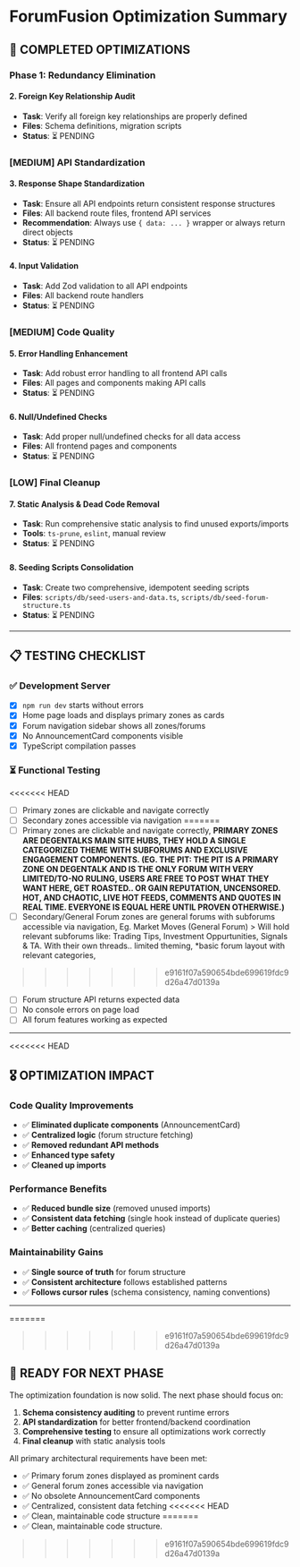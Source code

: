 # ForumFusion Optimization Summary

## 🎯 **COMPLETED OPTIMIZATIONS**

### **Phase 1: Redundancy Elimination**

#### **2. Foreign Key Relationship Audit**

- **Task**: Verify all foreign key relationships are properly defined
- **Files**: Schema definitions, migration scripts
- **Status**: ⏳ PENDING

### **[MEDIUM] API Standardization**

#### **3. Response Shape Standardization**

- **Task**: Ensure all API endpoints return consistent response structures
- **Files**: All backend route files, frontend API services
- **Recommendation**: Always use `{ data: ... }` wrapper or always return direct objects
- **Status**: ⏳ PENDING

#### **4. Input Validation**

- **Task**: Add Zod validation to all API endpoints
- **Files**: All backend route handlers
- **Status**: ⏳ PENDING

### **[MEDIUM] Code Quality**

#### **5. Error Handling Enhancement**

- **Task**: Add robust error handling to all frontend API calls
- **Files**: All pages and components making API calls
- **Status**: ⏳ PENDING

#### **6. Null/Undefined Checks**

- **Task**: Add proper null/undefined checks for all data access
- **Files**: All frontend pages and components
- **Status**: ⏳ PENDING

### **[LOW] Final Cleanup**

#### **7. Static Analysis & Dead Code Removal**

- **Task**: Run comprehensive static analysis to find unused exports/imports
- **Tools**: `ts-prune`, `eslint`, manual review
- **Status**: ⏳ PENDING

#### **8. Seeding Scripts Consolidation**

- **Task**: Create two comprehensive, idempotent seeding scripts
- **Files**: `scripts/db/seed-users-and-data.ts`, `scripts/db/seed-forum-structure.ts`
- **Status**: ⏳ PENDING

---

## 📋 **TESTING CHECKLIST**

### **✅ Development Server**

- [x] `npm run dev` starts without errors
- [x] Home page loads and displays primary zones as cards
- [x] Forum navigation sidebar shows all zones/forums
- [x] No AnnouncementCard components visible
- [x] TypeScript compilation passes

### **⏳ Functional Testing**
<<<<<<< HEAD

- [ ] Primary zones are clickable and navigate correctly
- [ ] Secondary zones accessible via navigation
=======
- [ ] Primary zones are clickable and navigate correctly, 
**PRIMARY ZONES ARE DEGENTALKS MAIN SITE HUBS, THEY HOLD A SINGLE CATEGORIZED THEME WITH SUBFORUMS AND EXCLUSIVE ENGAGEMENT COMPONENTS. (EG. THE PIT: THE PIT IS A PRIMARY ZONE ON DEGENTALK AND IS THE ONLY FORUM WITH VERY LIMITED/TO-NO RULING, USERS ARE FREE TO POST WHAT THEY WANT HERE, GET ROASTED.. OR GAIN REPUTATION, UNCENSORED. HOT, AND CHAOTIC, LIVE HOT FEEDS, COMMENTS AND QUOTES IN REAL TIME. EVERYONE IS EQUAL HERE UNTIL PROVEN OTHERWISE.)**
- [ ] Secondary/General Forum zones are general forums with subforums accessible via navigation, Eg. Market Moves (General Forum) > Will hold relevant subforums like: Trading Tips, Investment Oppurtunities, Signals & TA. With their own threads.. limited theming, *basic forum layout with relevant categories,
>>>>>>> e9161f07a590654bde699619fdc9d26a47d0139a
- [ ] Forum structure API returns expected data
- [ ] No console errors on page load
- [ ] All forum features working as expected

---
<<<<<<< HEAD

## 🎖️ **OPTIMIZATION IMPACT**

### **Code Quality Improvements**

- ✅ **Eliminated duplicate components** (AnnouncementCard)
- ✅ **Centralized logic** (forum structure fetching)
- ✅ **Removed redundant API methods**
- ✅ **Enhanced type safety**
- ✅ **Cleaned up imports**

### **Performance Benefits**

- ✅ **Reduced bundle size** (removed unused imports)
- ✅ **Consistent data fetching** (single hook instead of duplicate queries)
- ✅ **Better caching** (centralized queries)

### **Maintainability Gains**

- ✅ **Single source of truth** for forum structure
- ✅ **Consistent architecture** follows established patterns
- ✅ **Follows cursor rules** (schema consistency, naming conventions)

---

=======
>>>>>>> e9161f07a590654bde699619fdc9d26a47d0139a
## 🚀 **READY FOR NEXT PHASE**

The optimization foundation is now solid. The next phase should focus on:

1. **Schema consistency auditing** to prevent runtime errors
2. **API standardization** for better frontend/backend coordination
3. **Comprehensive testing** to ensure all optimizations work correctly
4. **Final cleanup** with static analysis tools

All primary architectural requirements have been met:

- ✅ Primary forum zones displayed as prominent cards
- ✅ General forum zones accessible via navigation
- ✅ No obsolete AnnouncementCard components
- ✅ Centralized, consistent data fetching
<<<<<<< HEAD
- ✅ Clean, maintainable code structure
=======
- ✅ Clean, maintainable code structure.
>>>>>>> e9161f07a590654bde699619fdc9d26a47d0139a

